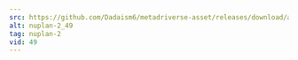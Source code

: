```yaml
---
src: https://github.com/Dadaism6/metadriverse-asset/releases/download/assetsv1.0.2/nuplan-2_49.mp4
alt: nuplan-2_49
tag: nuplan-2
vid: 49
---
```

